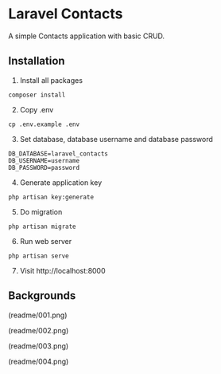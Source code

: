 # Laravel Contacts

A simple Contacts application with basic CRUD.

## Installation

01. Install all packages
```
composer install
```

02. Copy .env
```
cp .env.example .env
```

03. Set database, database username and database password
```
DB_DATABASE=laravel_contacts
DB_USERNAME=username
DB_PASSWORD=password
```

04. Generate application key
```
php artisan key:generate
```

05. Do migration
```
php artisan migrate
```

06. Run web server
```
php artisan serve
```

07. Visit http://localhost:8000

## Backgrounds 

(readme/001.png)

(readme/002.png)

(readme/003.png)

(readme/004.png)
